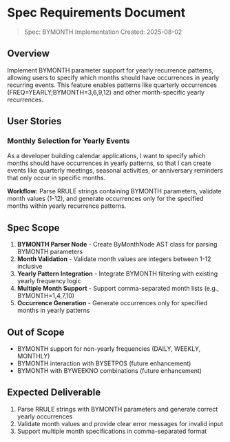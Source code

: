 # Spec Requirements Document

> Spec: BYMONTH Implementation
> Created: 2025-08-02

## Overview

Implement BYMONTH parameter support for yearly recurrence patterns, allowing users to specify which months should have occurrences in yearly recurring events. This feature enables patterns like quarterly occurrences (FREQ=YEARLY;BYMONTH=3,6,9,12) and other month-specific yearly recurrences.

## User Stories

### Monthly Selection for Yearly Events

As a developer building calendar applications, I want to specify which months should have occurrences in yearly patterns, so that I can create events like quarterly meetings, seasonal activities, or anniversary reminders that only occur in specific months.

**Workflow:** Parse RRULE strings containing BYMONTH parameters, validate month values (1-12), and generate occurrences only for the specified months within yearly recurrence patterns.

## Spec Scope

1. **BYMONTH Parser Node** - Create ByMonthNode AST class for parsing BYMONTH parameters
2. **Month Validation** - Validate month values are integers between 1-12 inclusive
3. **Yearly Pattern Integration** - Integrate BYMONTH filtering with existing yearly frequency logic
4. **Multiple Month Support** - Support comma-separated month lists (e.g., BYMONTH=1,4,7,10)
5. **Occurrence Generation** - Generate occurrences only for specified months in yearly patterns

## Out of Scope

- BYMONTH support for non-yearly frequencies (DAILY, WEEKLY, MONTHLY)
- BYMONTH interaction with BYSETPOS (future enhancement)
- BYMONTH with BYWEEKNO combinations (future enhancement)

## Expected Deliverable

1. Parse RRULE strings with BYMONTH parameters and generate correct yearly occurrences
2. Validate month values and provide clear error messages for invalid input
3. Support multiple month specifications in comma-separated format